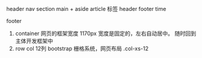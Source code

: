 header nav 
section
main + aside 
article 标签
    header footer
time 

footer

1. container 网页的框架宽度 1170px
宽度是固定的，左右自动居中。
随时回到主体开发框架中
2. row 
col 12列 bootstrap 栅格系统，网页布局
.col-xs-12